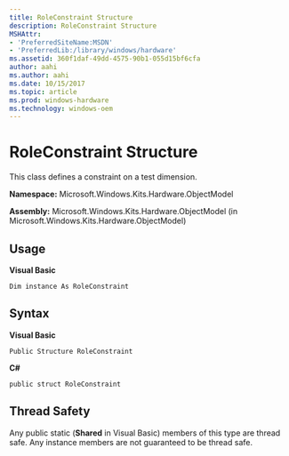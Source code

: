```yaml
---
title: RoleConstraint Structure
description: RoleConstraint Structure
MSHAttr:
- 'PreferredSiteName:MSDN'
- 'PreferredLib:/library/windows/hardware'
ms.assetid: 360f1daf-49dd-4575-90b1-055d15bf6cfa
author: aahi
ms.author: aahi
ms.date: 10/15/2017
ms.topic: article
ms.prod: windows-hardware
ms.technology: windows-oem
---
```


# RoleConstraint Structure


This class defines a constraint on a test dimension.

**Namespace:** Microsoft.Windows.Kits.Hardware.ObjectModel

**Assembly:** Microsoft.Windows.Kits.Hardware.ObjectModel (in Microsoft.Windows.Kits.Hardware.ObjectModel)

## <span id="Usage"></span><span id="usage"></span><span id="USAGE"></span>Usage


**Visual Basic**

`Dim instance As RoleConstraint`

## <span id="Syntax"></span><span id="syntax"></span><span id="SYNTAX"></span>Syntax


**Visual Basic**

`Public Structure RoleConstraint`

**C#**

`public struct RoleConstraint`

## <span id="Thread_Safety"></span><span id="thread_safety"></span><span id="THREAD_SAFETY"></span>Thread Safety


Any public static (**Shared** in Visual Basic) members of this type are thread safe. Any instance members are not guaranteed to be thread safe.

 

 






